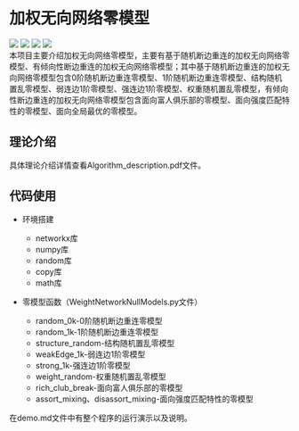 # 加权无向网络零模型
![](https://img.shields.io/badge/python-3.8-blue) ![](https://img.shields.io/badge/version-1.0-orange) ![](https://img.shields.io/badge/networkx-2.5-yellow) ![](https://img.shields.io/badge/numpy-1.19.1-%234169E1)  
本项目主要介绍加权无向网络零模型，主要有基于随机断边重连的加权无向网络零模型、有倾向性断边重连的加权无向网络零模型；其中基于随机断边重连的加权无向网络零模型包含0阶随机断边重连零模型、1阶随机断边重连零模型、结构随机置乱零模型、弱连边1阶零模型、强连边1阶零模型、权重随机置乱零模型，有倾向性断边重连的加权无向网络零模型包含面向富人俱乐部的零模型、面向强度匹配特性的零模型、面向全局最优的零模型。
## 理论介绍
具体理论介绍详情查看Algorithm_description.pdf文件。
## 代码使用
* 环境搭建  
   *  networkx库
   *  numpy库
   *  random库
   *  copy库
   *  math库
   
* 零模型函数（WeightNetworkNullModels.py文件）
   *  random_0k-0阶随机断边重连零模型
   *  random_1k-1阶随机断边重连零模型
   *  structure_random-结构随机置乱零模型
   *  weakEdge_1k-弱连边1阶零模型
   *  strong_1k-强连边1阶零模型
   *  weight_random-权重随机置乱零模型
   *  rich_club_break-面向富人俱乐部的零模型
   *  assort_mixing、disassort_mixing-面向强度匹配特性的零模型   


在demo.md文件中有整个程序的运行演示以及说明。
